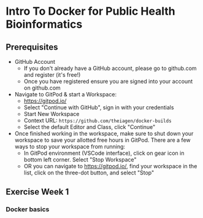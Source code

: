 # Intro To Docker for Public Health Bioinformatics

## Prerequisites

- GitHub Account
  - If you don't already have a GitHub account, please go to github.com and register (it's free!)
  - Once you have registered ensure you are signed into your account on github.com
- Navigate to GitPod & start a Workspace:
  - https://gitpod.io/
  - Select "Continue with GitHub", sign in with your credentials
  - Start New Workspace
  - Context URL: `https://github.com/theiagen/docker-builds`
  - Select the default Editor and Class, click "Continue"
- Once finished working in the workspace, make sure to shut down your workspace to save your allotted free hours in GitPod. There are a few ways to stop your workspace from running:
  - In GitPod environment (VSCode interface), click on gear icon in bottom left corner. Select "Stop Workspace"
  - OR you can navigate to https://gitpod.io/, find your workspace in the list, click on the three-dot button, and select "Stop"

## Exercise Week 1

### Docker basics

